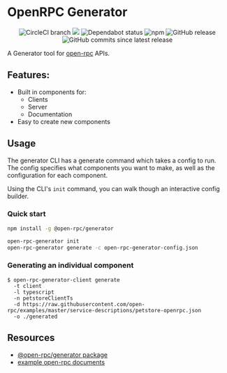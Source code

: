 # OpenRPC Generator

<center>
  <span>
    <img alt="CircleCI branch" src="https://img.shields.io/circleci/project/github/open-rpc/generator/master.svg">
    <img src="https://codecov.io/gh/open-rpc/generator/branch/master/graph/badge.svg" />
    <img alt="Dependabot status" src="https://api.dependabot.com/badges/status?host=github&repo=open-rpc/generator" />
    <img alt="npm" src="https://img.shields.io/npm/dt/@open-rpc/generator.svg" />
    <img alt="GitHub release" src="https://img.shields.io/github/release/open-rpc/generator.svg" />
    <img alt="GitHub commits since latest release" src="https://img.shields.io/github/commits-since/open-rpc/generator/latest.svg" />
  </span>
</center>

A Generator tool for [open-rpc](https://github.com/open-rpc/spec) APIs.

## Features:

- Built in components for:
  - Clients
  - Server
  - Documentation
- Easy to create new components


## Usage

The generator CLI has a generate command which takes a config to run. The config specifies what components you want to make, as well as the configuration for each component.

Using the CLI's `init` command, you can walk though an interactive config builder.

### Quick start

```sh
npm install -g @open-rpc/generator

open-rpc-generator init
open-rpc-generator generate -c open-rpc-generator-config.json
```

### Generating an individual component

```shell
$ open-rpc-generator-client generate
  -t client
  -l typescript
  -n petstoreClientTs
  -d https://raw.githubusercontent.com/open-rpc/examples/master/service-descriptions/petstore-openrpc.json
  -o ./generated
```

## Resources

- [@open-rpc/generator package](https://www.npmjs.com/package/@open-rpc/generator)
- [example open-rpc documents](https://github.com/open-rpc/examples/tree/master/service-descriptions)
